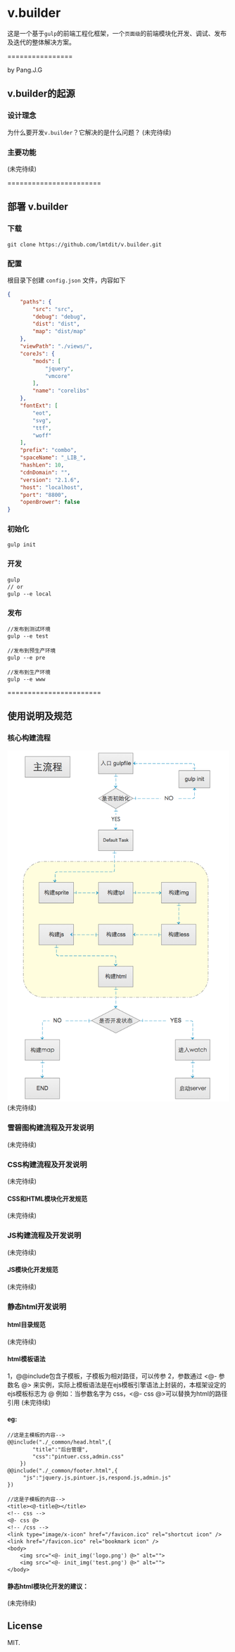 # v.builder

这是一个基于`gulp`的前端工程化框架，一个`页面级`的前端模块化开发、调试、发布及迭代的整体解决方案。

================

by Pang.J.G

## v.builder的起源

### 设计理念
为什么要开发`v.builder`？它解决的是什么问题？
(未完待续)

### 主要功能
(未完待续)

=======================
## 部署 v.builder

### 下载
```
git clone https://github.com/lmtdit/v.builder.git
```

### 配置
根目录下创建 `config.json` 文件，内容如下
```JSON
{
    "paths": {
        "src": "src",
        "debug": "debug",
        "dist": "dist",
        "map": "dist/map"
    },
    "viewPath": "./views/",
    "coreJs": {
        "mods": [
            "jquery",
            "vmcore"
        ],
        "name": "corelibs"
    },
    "fontExt": [
        "eot",
        "svg",
        "ttf",
        "woff"
    ],
    "prefix": "combo",
    "spaceName": "_LIB_",
    "hashLen": 10,
    "cdnDomain": "",
    "version": "2.1.6",
    "host": "localhost",
    "port": "8800",
    "openBrower": false
}
```

### 初始化

```
gulp init
```

### 开发

```
gulp
// or
gulp --e local
```

### 发布

```
//发布到测试环境
gulp --e test

//发布到预生产环境
gulp --e pre

//发布到生产环境
gulp --e www
```

=======================

## 使用说明及规范

### 核心构建流程
![核心构建流程图](./doc/main-workflow.png)
(未完待续)

### 雪碧图构建流程及开发说明
(未完待续)

### CSS构建流程及开发说明
(未完待续)

#### CSS和HTML模块化开发规范
(未完待续)

### JS构建流程及开发说明
(未完待续)

#### JS模块化开发规范
(未完待续)

### 静态html开发说明

#### html目录规范
(未完待续)
#### html模板语法
1，@@include包含子模板，子模板为相对路径，可以传参
2，参数通过 <@- 参数名 @> 来实例，实际上模板语法是在ejs模板引擎语法上封装的，本框架设定的ejs模板标志为 @
例如：当参数名字为 css，<@- css @>可以替换为html的路径引用
(未完待续)

#### eg:
```
//这是主模板的内容-->
@@include("./_common/head.html",{
        "title":"后台管理",
        "css":"pintuer.css,admin.css"
    })
@@include("./_common/footer.html",{
     "js":"jquery.js,pintuer.js,respond.js,admin.js"
})

//这是子模板的内容-->
<title><@-title@></title>
<!-- css -->
<@- css @>
<!-- /css -->
<link type="image/x-icon" href="/favicon.ico" rel="shortcut icon" />
<link href="/favicon.ico" rel="bookmark icon" />
<body>
    <img src="<@- init_img('logo.png') @>" alt="">
    <img src="<@- init_img('test.png') @>" alt="">
</body>
```
#### 静态html模块化开发的建议：
(未完待续)

## License

MIT.
